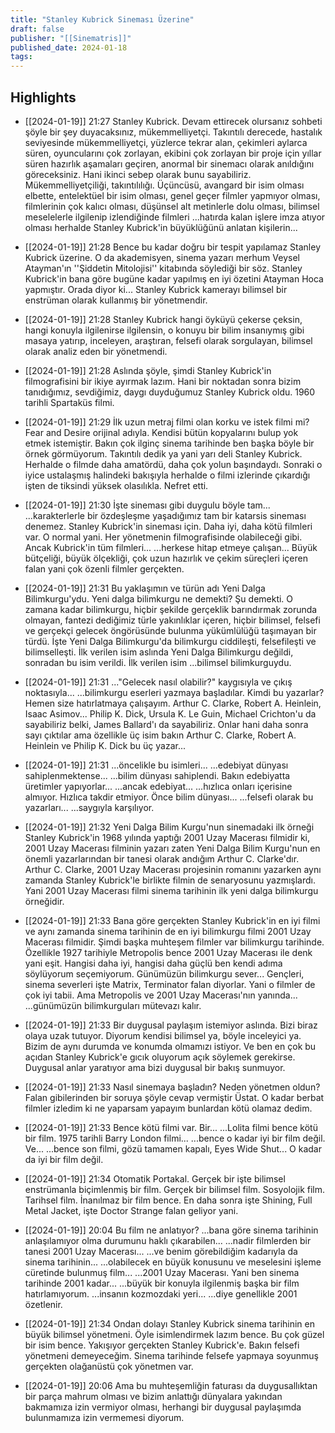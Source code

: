```yaml
---
title: "Stanley Kubrick Sineması Üzerine"
draft: false
publisher: "[[Sinematris]]"
published_date: 2024-01-18
tags:
---
```



## Highlights
* [[2024-01-19]] 21:27  Stanley Kubrick. Devam ettirecek olursanız sohbeti şöyle bir şey duyacaksınız, mükemmelliyetçi. Takıntılı derecede, hastalık seviyesinde mükemmelliyetçi, yüzlerce tekrar alan, çekimleri aylarca süren, oyuncularını çok zorlayan, ekibini çok zorlayan bir proje için yıllar süren hazırlık aşamaları geçiren, anormal bir sinemacı olarak anıldığını göreceksiniz. Hani ikinci sebep olarak bunu sayabiliriz. Mükemmelliyetçiliği, takıntılılığı. Üçüncüsü, avangard bir isim olması elbette, entelektüel bir isim olması, genel geçer filmler yapmıyor olması, filmlerinin çok kalıcı olması, düşünsel alt metinlerle dolu olması, bilimsel meselelerle ilgilenip izlendiğinde filmleri ...hatırda kalan işlere imza atıyor olması herhalde Stanley Kubrick'in büyüklüğünü anlatan kişilerin...

* [[2024-01-19]] 21:28  Bence bu kadar doğru bir tespit yapılamaz Stanley Kubrick üzerine. O da akademisyen, sinema yazarı merhum Veysel Atayman'ın ''Şiddetin Mitolojisi'' kitabında söylediği bir söz. Stanley Kubrick'in bana göre bugüne kadar yapılmış en iyi özetini Atayman Hoca yapmıştır. Orada diyor ki... Stanley Kubrick kamerayı bilimsel bir enstrüman olarak kullanmış bir yönetmendir.

* [[2024-01-19]] 21:28  Stanley Kubrick hangi öyküyü çekerse çeksin, hangi konuyla ilgilenirse ilgilensin, o konuyu bir bilim insanıymış gibi masaya yatırıp, inceleyen, araştıran, felsefi olarak sorgulayan, bilimsel olarak analiz eden bir yönetmendi.

* [[2024-01-19]] 21:28  Aslında şöyle, şimdi Stanley Kubrick'in filmografisini bir ikiye ayırmak lazım. Hani bir noktadan sonra bizim tanıdığımız, sevdiğimiz, daygı duyduğumuz Stanley Kubrick oldu. 1960 tarihli Spartaküs filmi.

* [[2024-01-19]] 21:29  İlk uzun metraj filmi olan korku ve istek filmi mi? Fear and Desire orijinal adıyla. Kendisi bütün kopyalarını bulup yok etmek istemiştir. Bakın çok ilginç sinema tarihinde ben başka böyle bir örnek görmüyorum. Takıntılı dedik ya yani yarı deli Stanley Kubrick. Herhalde o filmde daha amatördü, daha çok yolun başındaydı. Sonraki o iyice ustalaşmış halindeki bakışıyla herhalde o filmi izlerinde çıkardığı işten de tiksindi yüksek olasılıkla. Nefret etti.

* [[2024-01-19]] 21:30  İşte sineması gibi duygulu böyle tam... ...karakterlerle bir özdeşleşme yaşadığımız tam bir katarsis sineması denemez. Stanley Kubrick'in sineması için. Daha iyi, daha kötü filmleri var. O normal yani. Her yönetmenin filmografisinde olabileceği gibi. Ancak Kubrick'in tüm filmleri... ...herkese hitap etmeye çalışan... Büyük bütçeliği, büyük ölçekliği, çok uzun hazırlık ve çekim süreçleri içeren falan yani çok özenli filmler gerçekten.

* [[2024-01-19]] 21:31  Bu yaklaşımın ve türün adı Yeni Dalga Bilimkurgu'ydu. Yeni dalga bilimkurgu ne demekti? Şu demekti. O zamana kadar bilimkurgu, hiçbir şekilde gerçeklik barındırmak zorunda olmayan, fantezi dediğimiz türle yakınlıklar içeren, hiçbir bilimsel, felsefi ve gerçekçi gelecek öngörüsünde bulunma yükümlülüğü taşımayan bir türdü. İşte Yeni Dalga Bilimkurgu'da bilimkurgu ciddileşti, felsefileşti ve bilimselleşti. İlk verilen isim aslında Yeni Dalga Bilimkurgu değildi, sonradan bu isim verildi. İlk verilen isim ...bilimsel bilimkurguydu.

* [[2024-01-19]] 21:31  ..."Gelecek nasıl olabilir?" kaygısıyla ve çıkış noktasıyla... ...bilimkurgu eserleri yazmaya başladılar. Kimdi bu yazarlar? Hemen size hatırlatmaya çalışayım. Arthur C. Clarke, Robert A. Heinlein, Isaac Asimov... Philip K. Dick, Ursula K. Le Guin, Michael Crichton'u da sayabiliriz belki, James Ballard'ı da sayabiliriz. Onlar hani daha sonra sayı çıktılar ama özellikle üç isim bakın Arthur C. Clarke, Robert A. Heinlein ve Philip K. Dick bu üç yazar...

* [[2024-01-19]] 21:31  ...öncelikle bu isimleri... ...edebiyat dünyası sahiplenmektense... ...bilim dünyası sahiplendi. Bakın edebiyatta üretimler yapıyorlar... ...ancak edebiyat... ...hızlıca onları içerisine almıyor. Hızlıca takdir etmiyor. Önce bilim dünyası... ...felsefi olarak bu yazarları... ...saygıyla karşılıyor.

* [[2024-01-19]] 21:32  Yeni Dalga Bilim Kurgu'nun sinemadaki ilk örneği Stanley Kubrick'in 1968 yılında yaptığı 2001 Uzay Macerası filmidir ki, 2001 Uzay Macerası filminin yazarı zaten Yeni Dalga Bilim Kurgu'nun en önemli yazarlarından bir tanesi olarak andığım Arthur C. Clarke'dır. Arthur C. Clarke, 2001 Uzay Macerası projesinin romanını yazarken aynı zamanda Stanley Kubrick'le birlikte filmin de senaryosunu yazmışlardı. Yani 2001 Uzay Macerası filmi sinema tarihinin ilk yeni dalga bilimkurgu örneğidir.

* [[2024-01-19]] 21:33  Bana göre gerçekten Stanley Kubrick'in en iyi filmi ve aynı zamanda sinema tarihinin de en iyi bilimkurgu filmi 2001 Uzay Macerası filmidir. Şimdi başka muhteşem filmler var bilimkurgu tarihinde. Özellikle 1927 tarihiyle Metropolis bence 2001 Uzay Macerası ile denk yani eşit. Hangisi daha iyi, hangisi daha güçlü ben kendi adıma söylüyorum seçemiyorum. Günümüzün bilimkurgu sever... Gençleri, sinema severleri işte Matrix, Terminator falan diyorlar. Yani o filmler de çok iyi tabii. Ama Metropolis ve 2001 Uzay Macerası'nın yanında... ...günümüzün bilimkurguları mütevazı kalır.

* [[2024-01-19]] 21:33  Bir duygusal paylaşım istemiyor aslında. Bizi biraz olaya uzak tutuyor. Diyorum kendisi bilimsel ya, böyle inceleyici ya. Bizim de aynı durumda ve konumda olmamızı istiyor. Ve ben en çok bu açıdan Stanley Kubrick'e gıcık oluyorum açık söylemek gerekirse. Duygusal anlar yaratıyor ama bizi duygusal bir bakış sunmuyor.

* [[2024-01-19]] 21:33  Nasıl sinemaya başladın? Neden yönetmen oldun? Falan gibilerinden bir soruya şöyle cevap vermiştir Üstat. O kadar berbat filmler izledim ki ne yaparsam yapayım bunlardan kötü olamaz dedim.

* [[2024-01-19]] 21:33  Bence kötü filmi var. Bir... ...Lolita filmi bence kötü bir film. 1975 tarihli Barry London filmi... ...bence o kadar iyi bir film değil. Ve... ...bence son filmi, gözü tamamen kapalı, Eyes Wide Shut... O kadar da iyi bir film değil.

* [[2024-01-19]] 21:34  Otomatik Portakal. Gerçek bir işte bilimsel enstrümanla biçimlenmiş bir film. Gerçek bir bilimsel film. Sosyolojik film. Tarihsel film. İnanılmaz bir film bence. En daha sonra işte Shining, Full Metal Jacket, işte Doctor Strange falan geliyor yani.

* [[2024-01-19]] 20:04  Bu film ne anlatıyor? ...bana göre sinema tarihinin anlaşılamıyor olma durumunu haklı çıkarabilen... ...nadir filmlerden bir tanesi 2001 Uzay Macerası... ...ve benim görebildiğim kadarıyla da sinema tarihinin... ...olabilecek en büyük konusunu ve meselesini işleme cüretinde bulunmuş film... ...2001 Uzay Macerası. Yani ben sinema tarihinde 2001 kadar... ...büyük bir konuyla ilgilenmiş başka bir film hatırlamıyorum. ...insanın kozmozdaki yeri... ...diye genellikle 2001 özetlenir.

* [[2024-01-19]] 21:34  Ondan dolayı Stanley Kubrick sinema tarihinin en büyük bilimsel yönetmeni. Öyle isimlendirmek lazım bence. Bu çok güzel bir isim bence. Yakışıyor gerçekten Stanley Kubrick'e. Bakın felsefi yönetmeni demeyeceğim. Sinema tarihinde felsefe yapmaya soyunmuş gerçekten olağanüstü çok yönetmen var.

* [[2024-01-19]] 20:06  Ama bu muhteşemliğin faturası da duygusallıktan bir parça mahrum olması ve bizim anlattığı dünyalara yakından bakmamıza izin vermiyor olması, herhangi bir duygusal paylaşımda bulunmamıza izin vermemesi diyorum.

